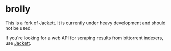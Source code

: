 # brolly

This is a fork of Jackett. It is currently under heavy development and should not be used.

If you're looking for a web API for scraping results from bittorrent indexers, use [Jackett](https://github.com/Jackett/Jackett).
